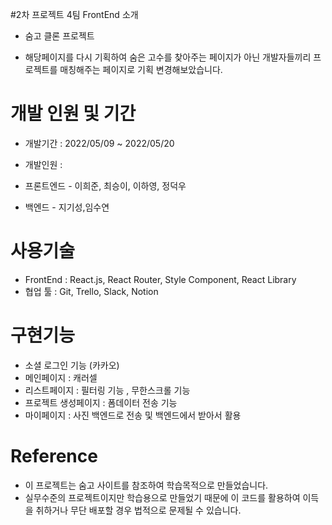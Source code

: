 #2차 프로젝트 4팀 FrontEnd 소개

- 숨고 클론 프로젝트

- 해당페이지를 다시 기획하여 숨은 고수를 찾아주는 페이지가 아닌
  개발자들끼리 프로젝트를 매칭해주는 페이지로 기획 변경해보았습니다.

# 개발 인원 및 기간

- 개발기간 : 2022/05/09 ~ 2022/05/20
- 개발인원 : 
 
- 프론트엔드 - 이희준, 최승이, 이하영, 정덕우
- 백엔드 - 지기성,임수연

# 사용기술

- FrontEnd : React.js, React Router, Style Component, React Library
- 협업 툴 : Git, Trello, Slack, Notion

# 구현기능

- 소셜 로그인 기능 (카카오)
- 메인페이지 : 캐러셀
- 리스트페이지 : 필터링 기능 , 무한스크롤 기능
- 프로젝트 생성페이지 : 폼데이터 전송 기능
- 마이페이지 : 사진 백엔드로 전송 및 백엔드에서 받아서 활용

# Reference

- 이 프로젝트는 숨고 사이트를 참조하여 학습목적으로 만들었습니다.
- 실무수준의 프로젝트이지만 학습용으로 만들었기 때문에 이 코드를 활용하여 이득을 취하거나 무단 배포할 경우 법적으로 문제될 수 있습니다.



